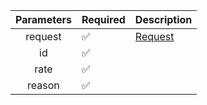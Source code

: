 | Parameters | Required           | Description           |
|:----------:|--------------------|-----------------------|
|  request   | :white_check_mark: | [Request](Request.md) |
|     id     | :white_check_mark: |                       |
|    rate    | :white_check_mark: |                       |
|   reason   | :white_check_mark: |                       |